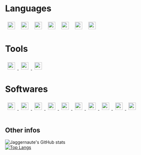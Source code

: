 
# Languages

<div id="languages">
    <img style="padding:8px;" src="https://upload.wikimedia.org/wikipedia/commons/thumb/8/80/HTML5_logo_resized.svg/1200px-HTML5_logo_resized.svg.png" height="24px">
    <img style="padding:8px;" src="https://upload.wikimedia.org/wikipedia/commons/thumb/d/d5/CSS3_logo_and_wordmark.svg/1200px-CSS3_logo_and_wordmark.svg.png" height="24px">
    <img style="padding:8px;" src="https://upload.wikimedia.org/wikipedia/commons/thumb/d/d4/Javascript-shield.svg/397px-Javascript-shield.svg.png" height="24px">
    <img style="padding:8px;" src="https://sujanbyanjankar.com.np/wp-content/uploads/2019/03/php.png" height="24px">
    <img style="padding:8px;" src="https://download.logo.wine/logo/MySQL/MySQL-Logo.wine.png" height="24px">
    <img style="padding:8px;" src="https://upload.wikimedia.org/wikipedia/commons/1/18/ISO_C%2B%2B_Logo.svg" height="24px">
    <img style="padding:8px;" src="https://upload.wikimedia.org/wikipedia/en/3/30/Java_programming_language_logo.svg" height="24px">
</div>

# Tools

<div id="tools">
    <a href="https://git-scm.com/">
        <img style="padding:8px;" src="https://sdtimes.com/wp-content/uploads/2018/05/git_logo.png" height="24px">
    </a>
    <a href="https://github.com/">
        <img style="padding:8px;" src="https://upload.wikimedia.org/wikipedia/commons/thumb/9/91/Octicons-mark-github.svg/1200px-Octicons-mark-github.svg.png" height="24px">
    </a>
    <a href="https://www.telerik.com/fiddler">
        <img style="padding:8px;" src="https://storage.googleapis.com/datanyze-data/technologies/453462a22a65002013f5c3f124a8b0d6e02e6590.png" height="24px">
    </a>
</div>

# Softwares
<div id="softwares">
    <a href="https://www.sublimetext.com/3">
        <img style="padding:8px;" src="https://cdn.worldvectorlogo.com/logos/sublime-text.svg" height="24px">
    </a>
    <a href="https://www.jetbrains.com/pycharm/">
        <img style="padding:8px;" src="https://live.mgm-tp.com/wp-content/uploads/2010/03/IntelliJIDEA_icon.png" height="24px">
    </a>
    <a href="https://www.jetbrains.com/phpstorm/">
        <img style="padding:8px;" src="https://cdn.worldvectorlogo.com/logos/phpstorm-1.svg" height="24px">
    </a>
    <a href="https://www.jetbrains.com/datagrip/">
        <img style="padding:8px;" src="https://upload.wikimedia.org/wikipedia/commons/thumb/c/c9/DataGrip.svg/768px-DataGrip.svg.png" height="24px">
    </a>
    <a href="https://www.jetbrains.com/rider/">
        <img style="padding:8px;" src="https://assets.website-files.com/5db19bb5bc2c146525fed407/5df796b79fcc8fcb43a79084_rider_logo_300x300.png" height="24px">
    </a>
    <a href="https://www.jetbrains.com/clion/">
        <img style="padding:8px;" src="https://resources.jetbrains.com/storage/products/clion/img/meta/clion_logo_300x300.png" height="24px">
    </a>
        <a href="https://www.jetbrains.com/webstorm/">
        <img style="padding:8px;" src="https://upload.wikimedia.org/wikipedia/commons/7/71/WebStorm_Icon.png" height="24px">
    </a>
     <a href="https://code.visualstudio.com">
        <img style="padding:8px;" src="https://user-images.githubusercontent.com/674621/71187801-14e60a80-2280-11ea-94c9-e56576f76baf.png" height="24px">
    </a>
        <a href="https://visualstudio.microsoft.com/fr/">
        <img style="padding:8px;" src="https://1000logos.net/wp-content/uploads/2020/08/Visual-Studio-Logo.png" height="24px">
    </a>
        <a href="https://atom.io">
        <img style="padding:8px;" src="https://codealb.gallerycdn.vsassets.io/extensions/codealb/codealb/0.0.1/1535744626575/Microsoft.VisualStudio.Services.Icons.Default" height="24px">
    </a>
</div>
<br>

## Other infos

![Jaggernaute's GitHub stats](https://github-readme-stats.vercel.app/api?username=Jaggernaute&hide=prs,issues&show_icons=true&theme=radical)
<br>
[![Top Langs](https://github-readme-stats.vercel.app/api/top-langs/?username=Jaggernaute&langs_count=8&theme=radical)](https://github.com/anuraghazra/github-readme-stats)
